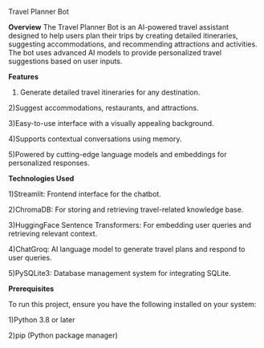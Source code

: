 Travel Planner Bot


**Overview**
The Travel Planner Bot is an AI-powered travel assistant designed to help users plan their trips by creating detailed itineraries, suggesting accommodations, and recommending attractions and activities. The bot uses advanced AI models to provide personalized travel suggestions based on user inputs.

**Features**

1) Generate detailed travel itineraries for any destination.
   
2)Suggest accommodations, restaurants, and attractions.

3)Easy-to-use interface with a visually appealing background.

4)Supports contextual conversations using memory.

5)Powered by cutting-edge language models and embeddings for personalized responses.

**Technologies Used**

1)Streamlit: Frontend interface for the chatbot.

2)ChromaDB: For storing and retrieving travel-related knowledge base.

3)HuggingFace Sentence Transformers: For embedding user queries and retrieving relevant context.

4)ChatGroq: AI language model to generate travel plans and respond to user queries.

5)PySQLite3: Database management system for integrating SQLite.

**Prerequisites**

To run this project, ensure you have the following installed on your system:

1)Python 3.8 or later

2)pip (Python package manager)
